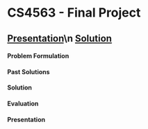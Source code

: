 # CS4563 - Final Project

## [Presentation](ML_Presentation.pdf)\n [Solution](Crime_Project.ipynb)



#### Problem Formulation
#### Past Solutions
#### Solution
#### Evaluation
#### Presentation
